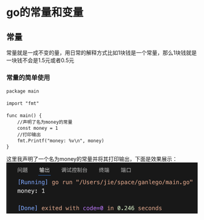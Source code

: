 # go的常量和变量
## 常量 
常量就是一成不变的量，用日常的解释方式比如1块钱是一个常量，那么1块钱就是一块钱不会是1.5元或者0.5元
### 常量的简单使用
```
package main

import "fmt"

func main() {
	//声明了名为money的常量
	const money = 1
	//打印输出
	fmt.Printf("money: %v\n", money)
}
```
这里我声明了一个名为money的常量并将其打印输出，下面是效果展示：
![alt 效果展示](asset/202412211035.png)